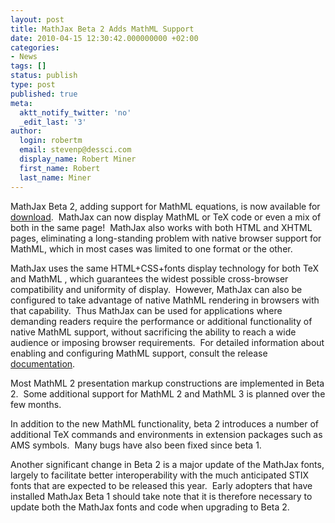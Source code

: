 ```yaml
---
layout: post
title: MathJax Beta 2 Adds MathML Support
date: 2010-04-15 12:30:42.000000000 +02:00
categories:
- News
tags: []
status: publish
type: post
published: true
meta:
  aktt_notify_twitter: 'no'
  _edit_last: '3'
author:
  login: robertm
  email: stevenp@dessci.com
  display_name: Robert Miner
  first_name: Robert
  last_name: Miner
---
```


MathJax Beta 2, adding support for MathML equations, is now available for [download](http://docs.mathjax.org/en/v1.0/installation.html).  MathJax can now display MathML or TeX code or even a mix of both in the same page!  MathJax also works with both HTML and XHTML pages, eliminating a long-standing problem with native browser support for MathML, which in most cases was limited to one format or the other.

MathJax uses the same HTML+CSS+fonts display technology for both TeX and MathML , which guarantees the widest possible cross-browser compatibility and uniformity of display.  However, MathJax can also be configured to take advantage of native MathML rendering in browsers with that capability.  Thus MathJax can be used for applications where demanding readers require the performance or additional functionality of native MathML support, without sacrificing the ability to reach a wide audience or imposing browser requirements.  For detailed information about enabling and configuring MathML support, consult the release [documentation](http://docs.mathjax.org/en/v1.0/).

Most MathML 2 presentation markup constructions are implemented in Beta 2.  Some additional support for MathML 2 and MathML 3 is planned over the few months.

In addition to the new MathML functionality, beta 2 introduces a number of additional TeX commands and environments in extension packages such as AMS symbols.  Many bugs have also been fixed since beta 1.

Another significant change in Beta 2 is a major update of the MathJax fonts, largely to facilitate better interoperability with the much anticipated STIX fonts that are expected to be released this year.  Early adopters that have installed MathJax Beta 1 should take note that it is therefore necessary to update both the MathJax fonts and code when upgrading to Beta 2.
